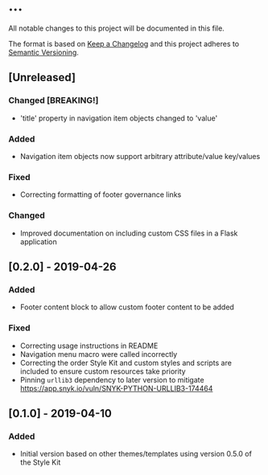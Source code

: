 # ...

All notable changes to this project will be documented in this file.

The format is based on [Keep a Changelog](http://keepachangelog.com/en/1.0.0/)
and this project adheres to [Semantic Versioning](http://semver.org/spec/v2.0.0.html).

## [Unreleased]

### Changed [BREAKING!]

* 'title' property in navigation item objects changed to 'value'

### Added

* Navigation item objects now support arbitrary attribute/value key/values  

### Fixed

* Correcting formatting of footer governance links

### Changed

* Improved documentation on including custom CSS files in a Flask application

## [0.2.0] - 2019-04-26

### Added

* Footer content block to allow custom footer content to be added

### Fixed

* Correcting usage instructions in README
* Navigation menu macro were called incorrectly
* Correcting the order Style Kit and custom styles and scripts are included to ensure custom resources take priority
* Pinning `urllib3` dependency to later version to mitigate https://app.snyk.io/vuln/SNYK-PYTHON-URLLIB3-174464

## [0.1.0] - 2019-04-10

### Added

* Initial version based on other themes/templates using version 0.5.0 of the Style Kit
